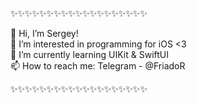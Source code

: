 ✨✨✨✨✨✨✨✨✨✨✨✨✨✨✨✨✨✨✨

👋 Hi, I’m Sergey!       
👀 I’m interested in programming for iOS <3         
🌱 I’m currently learning UIKit & SwiftUI           
📫 How to reach me: Telegram - @FriadoR                   

✨✨✨✨✨✨✨✨✨✨✨✨✨✨✨✨✨✨✨

